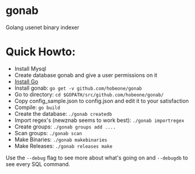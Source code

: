 # gonab
Golang usenet binary indexer

# Quick Howto:
* Install Mysql
* Create database gonab and give a user permissions on it
* [Install Go](https://golang.org/doc/install)
* Install gonab: `go get -v github.com/hobeone/gonab`
* Go to directory: `cd $GOPATH/src/github.com/hobeone/gonab/`
* Copy config_sample.json to config.json and edit it to your satisfaction
* Compile: `go build`
* Create the database: `./gonab createdb`
* Import regex's (newznab seems to work best): `./gonab importregex`
* Create groups: `./gonab groups add ....`
* Scan groups: `./gonab scan`
* Make Binaries: `./gonab makebinaries`
* Make Releases: `./gonab releases make`

Use the `--debug` flag to see more about what's going on and `--debugdb` to see every SQL command.
